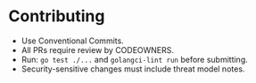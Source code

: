 # Contributing

- Use Conventional Commits.
- All PRs require review by CODEOWNERS.
- Run: `go test ./...` and `golangci-lint run` before submitting.
- Security-sensitive changes must include threat model notes.
